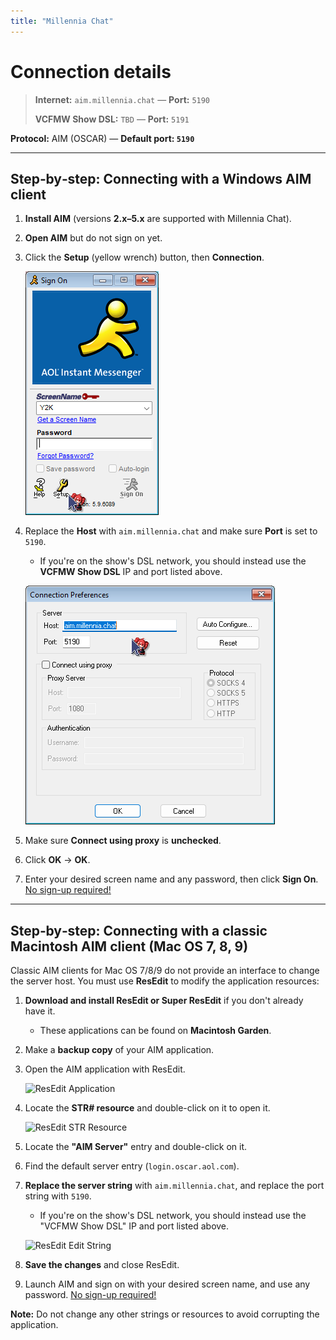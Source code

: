 ```yaml
---
title: "Millennia Chat"
---
```


# Connection details

> **Internet:** `aim.millennia.chat` — **Port:** `5190`
>
> **VCFMW Show DSL:** `TBD` — **Port:** `5191`

**Protocol:** AIM (OSCAR) — **Default port: `5190`**

---

## Step‑by‑step: Connecting with a Windows AIM client

1. **Install AIM** (versions **2.x–5.x** are supported with Millennia Chat).
2. **Open AIM** but do not sign on yet.
3. Click the **Setup** (yellow wrench) button, then **Connection**.
   
   ![Windows AIM Setup Screen](images/windows-aim-setup.png)

4. Replace the **Host** with `aim.millennia.chat` and make sure **Port** is set to `5190`.
	- If you're on the show's DSL network, you should instead use the **VCFMW Show DSL** IP and port listed above.
   
   ![Windows AIM Connection Settings](images/windows-aim-connection.png)

5. Make sure **Connect using proxy** is **unchecked**.
6. Click **OK** → **OK**.
7. Enter your desired screen name and any password, then click **Sign On**. <u>No sign-up required!</u>

---

## Step‑by‑step: Connecting with a classic Macintosh AIM client (Mac OS 7, 8, 9)

Classic AIM clients for Mac OS 7/8/9 do not provide an interface to change the server host. You must use **ResEdit** to modify the application resources:

1. **Download and install ResEdit or Super ResEdit** if you don't already have it. 
	- These applications can be found on **Macintosh Garden**.
2. Make a **backup copy** of your AIM application.
3. Open the AIM application with ResEdit.
   
   ![ResEdit Application](images/resedit-open.png)

4. Locate the **STR# resource** and double-click on it to open it.
   
   ![ResEdit STR Resource](images/resedit-str-resource.png)

5. Locate the **"AIM Server"** entry and double-click on it.
6. Find the default server entry (`login.oscar.aol.com`).
7. **Replace the server string** with `aim.millennia.chat`, and replace the port string with `5190`.
	- If you're on the show's DSL network, you should instead use the "VCFMW Show DSL" IP and port listed above.
   
   ![ResEdit Edit String](images/resedit-edit-string.png)

8. **Save the changes** and close ResEdit.
9. Launch AIM and sign on with your desired screen name, and use any password. <u>No sign-up required!</u>

**Note:** Do not change any other strings or resources to avoid corrupting the application.